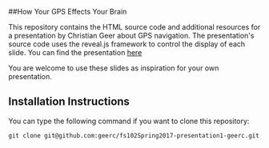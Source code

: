 ##How Your GPS Effects Your Brain

This repository contains the HTML source code and additional resources for a presentation by Christian Geer about GPS navigation. The presentation's source code uses the reveal.js framework to control the display of each slide. You can find the presentation [here](https://cdn.rawgit.com/geerc/fs102Spring2017-presentation1-geerc/14663f21/quigleytownhall_presentation.html)

You are welcome to use these slides as inspiration for your own presentation.

## Installation Instructions

You can type the following command if you want to clone this repository:

```shell
git clone git@github.com:geerc/fs102Spring2017-presentation1-geerc.git
```
